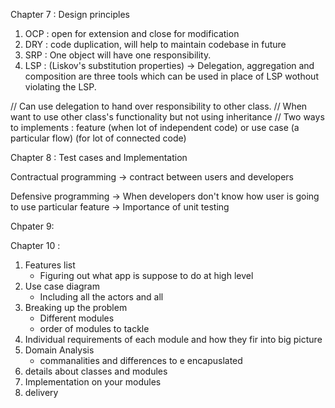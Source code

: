 Chapter 7 : Design principles 

1. OCP : open for extension and close for modification 
2. DRY : code duplication, will help to maintain codebase in future
3. SRP : One object will have one responsibility. 
4. LSP : (Liskov's substitution properties) 
    -> Delegation, aggregation and composition are three tools which can be used in place of LSP wothout violating the LSP.

// Can use delegation to hand over responsibility to other class.
// When want to use other class's functionality but not using inheritance
// Two ways to implements : 
    feature (when lot of independent code) or use case (a particular flow) (for lot of connected code)

Chapter 8 : Test cases and Implementation

Contractual programming
-> contract between users and developers 

Defensive programming 
-> When developers don't know how user is going to use particular feature
-> Importance of unit testing

Chpater 9: 



Chapter 10 : 
1. Features list 
    - Figuring out what app is suppose to do at high level
2. Use case diagram 
    - Including all the actors and all
3. Breaking up the problem
    - Different modules 
    - order of modules to tackle
4. Individual requirements of each module and how they fir into big picture
5. Domain Analysis 
    - commanalities and differences to e encapuslated
6. details about classes and modules 
7. Implementation on your modules 
8. delivery 

